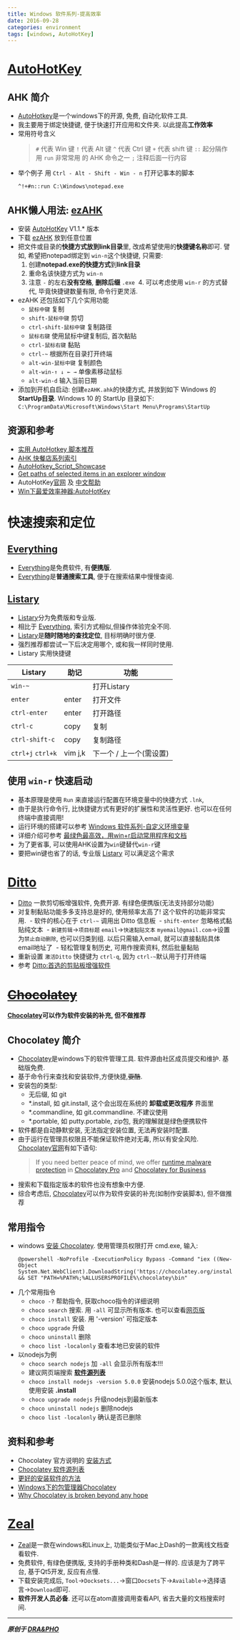 ```yaml
---
title: Windows 软件系列-提高效率
date: 2016-09-28
categories: environment
tags: [windows, AutoHotKey]
---
```


# [AutoHotKey][AutoHotKey]

## AHK 简介
- [AutoHotkey][AutoHotKey]是一个windows下的开源, 免费, 自动化软件工具. 
- 我主要用于绑定快捷键, 便于快速打开应用和文件夹. 以此提高**工作效率**
- 常用符号含义
  > `#` 代表 Win 键
  > `!` 代表 Alt 键
  > `^` 代表 Ctrl 键
  > `+` 代表 shift 键
  > `::` 起分隔作用
  > `run` 非常常用 的 AHK 命令之一
  > `;`  注释后面一行内容
- 举个例子
  用 `Ctrl - Alt - Shift - Win - n` 打开记事本的脚本
  ``` ahk
  ^!+#n::run C:\Windows\notepad.exe
  ```

## AHK懒人用法: [ezAHK](https://github.com/draapho/ezAHK)
- 安装 [AutoHotKey](https://autohotkey.com/download/) V1.1.\* 版本
- 下载 [ezAHK](https://github.com/draapho/ezAHK) 放到任意位置
- 把文件或目录的**快捷方式放到link目录**里, 改成希望使用的**快捷键名称**即可.
  譬如, 希望把notepad绑定到 `win-n`这个快捷键, 只需要:
  1. 创建**notepad.exe的快捷方式**到**link目录**
  2. 重命名该快捷方式为 `win-n`
  3. 注意 `-` 的左右**没有空格**, **删除后缀** `.exe`
  4. 可以考虑使用 `win-r` 的方式替代, 毕竟快捷键数量有限, 命令行更灵活.
- ezAHK 还包括如下几个实用功能
  - `鼠标中键` 复制
  - `shift-鼠标中键` 剪切
  - `ctrl-shift-鼠标中键` 复制路径
  - `鼠标右键` 使用鼠标中键复制后, 首次黏贴
  - `ctrl-鼠标右键` 黏贴
  - `ctrl-~` 根据所在目录打开终端
  - `alt-win-鼠标中键` 复制颜色
  - `alt-win-↑ ↓ ← →` 单像素移动鼠标
  - `alt-win-d` 输入当前日期
- 添加到开机自启动: 创建`ezAHK.ahk`的快捷方式, 并放到如下 Windows 的 **StartUp目录**.
  Windows 10 的 StartUp 目录如下:
  `C:\ProgramData\Microsoft\Windows\Start Menu\Programs\StartUp`


## 资源和参考
- [实用 AutoHotkey 脚本推荐](https://autohotkey.com/boards/viewtopic.php?t=4296)
- [AHK 快餐店系列索引](https://autohotkey.com/boards/viewtopic.php?t=4267)
- [AutoHotkey_Script_Showcase](https://autohotkey.com/docs/scripts/#AutoHotkey_Script_Showcase)
- [Get paths of selected items in an explorer window](https://autohotkey.com/board/topic/60985-get-paths-of-selected-items-in-an-explorer-window/)
- AutoHotKey[官网](https://autohotkey.com/) 及 [中文帮助](http://ahkcn.sourceforge.net/docs/AutoHotkey.htm)
- [Win下最爱效率神器:AutoHotKey](http://www.jeffjade.com/2016/03/11/2016-03-11-autohotkey/)



# 快速搜索和定位

## [Everything][Everything]
- [Everything][Everything]是免费软件, 有**便携版**.
- [Everything][Everything]是**普通搜索工具**, 便于在搜索结果中慢慢查阅.

## [Listary][Listary]
- [Listary][Listary]分为免费版和专业版.
- 相比于 [Everything][Everything], 索引方式相似,但操作体验完全不同.
- [Listary][Listary]是**随时随地的查找定位**, 目标明确时很方便. 
- 强烈推荐都尝试一下后决定用哪个, 或和我一样同时使用.
- Listary 实用快捷键

| Listary             | 助记                 | 功能                |
| --------------- | ------------------ | --------------------- |
| `win-~`         |                    |  打开Listary            |
| `enter`         | enter              |  打开文件                 |
| `ctrl-enter`    | enter              |  打开路径             |
| `ctrl-c`        | copy        | 复制       |
| `ctrl-shift-c`  | copy        | 复制路径       |
| `ctrl+j` `ctrl+k` | vim j,k           | 下一个 / 上一个(需设置) |

## 使用 `win-r` 快速启动
- 基本原理是使用 `Run` 来直接运行配置在环境变量中的快捷方式 `.lnk`, 
- 由于是执行命令行, 比快捷键方式有更好的扩展性和灵活性更好. 也可以在任何终端中直接调用!
- 运行环境的搭建可以参考 [Windows 软件系列-自定义环境变量](https://draapho.github.io/2016/10/09/1608-WinSoft-path/)
- 详细介绍可参考 [最绿色最高效，用win+r启动常用程序和文档](https://xbeta.info/win-run.htm#h-6)
- 为了更省事, 可以使用AHK设置为`win`键替代`win-r`键
- 要把win键也省了的话, 专业版 [Listary][Listary] 可以满足这个需求



# [Ditto][ditto]

- [Ditto][ditto] 一款剪切板增强软件, 免费开源. 有绿色便携版(无法支持部分功能)
- 对复制黏贴功能多多支持总是好的, 使用频率太高了! 这个软件的功能非常实用.
  - 软件的核心在于 `ctrl-~` 调用出 Ditto 信息板
  - `shift-enter` 忽略格式黏贴纯文本
  - `新建剪辑`->`项目标题` `email`->`快速黏贴文本` `myemail@gmail.com`->设置为`禁止自动删除`, 也可以归类到组. 以后只需输入email, 就可以直接黏贴具体email地址了
  - 轻松管理复制历史, 可用作搜索资料, 然后批量黏贴
- 重新设置 `激活Ditto` 快捷键为 `ctrl-q`, 因为 `ctrl-~`默认用于打开终端
- 参考 [Ditto:首选的剪贴板增强软件](https://xbeta.info/ditto.htm)



# ~~[Chocolatey][Chocolatey]~~

**[Chocolatey][Chocolatey]可以作为软件安装的补充, 但不做推荐** 

## Chocolatey 简介
-   [Chocolatey][Chocolatey]是windows下的软件管理工具. 软件源由社区成员提交和维护. 基础版免费.
-   基于命令行来查找和安装软件,方便快捷,~~耍酷~~.
-   安装包的类型:
    - 无后缀, 如 git
    - *.install, 如 git.install, 这个会出现在系统的 **卸载或更改程序** 界面里
    - *.commandline, 如 git.commandline. 不建议使用
    - *.portable, 如 putty.portable, zip包, 我的理解就是绿色便携软件
-   软件都是自动静默安装, 无法指定安装位置, 无法再安装时配置.
-   由于运行在管理员权限且不能保证软件绝对无毒, 所以有安全风险. [Chocolatey官网](https://chocolatey.org/about)有如下语句:
    > If you need better peace of mind, we offer [runtime malware protection](https://chocolatey.org/docs/features-virus-check) in [Chocolatey Pro](https://chocolatey.org/pricing) and [Chocolatey for Business](https://chocolatey.org/pricing)
-   搜索和下载指定版本的软件也没有想象中方便.
-   综合考虑后, [Chocolatey][Chocolatey]可以作为软件安装的补充(如制作安装脚本), 但不做推荐

## 常用指令
- windows [安装 Chocolatey](https://chocolatey.org/install). 使用管理员权限打开 cmd.exe, 输入:
  ``` shell
  @powershell -NoProfile -ExecutionPolicy Bypass -Command "iex ((New-Object System.Net.WebClient).DownloadString('https://chocolatey.org/install.ps1'))" && SET "PATH=%PATH%;%ALLUSERSPROFILE%\chocolatey\bin"
  ```
- 几个常用指令
  - `choco -?` 帮助指令, 获取choco指令的详细说明
  - `choco search` 搜索. 用 `-all` 可显示所有版本. 也可以查看[网页版](https://chocolatey.org/packages/)
  - `choco install` 安装. 用 '-version' 可指定版本
  - `choco upgrade` 升级
  - `choco uninstall` 删除
  - `choco list -localonly` 查看本地已安装的软件
- 以nodejs为例
  - `choco search nodejs` 加 `-all` 会显示所有版本!!! 
  - 建议网页端搜索 [**软件源列表**](https://chocolatey.org/packages/)
  - `choco install nodejs -version 5.0.0`  安装nodejs 5.0.0这个版本, 默认使用安装 **.install**
  - `choco upgrade nodejs`  升级nodejs到最新版本
  - `choco uninstall nodejs`  删除nodejs
  - `choco list -localonly` 确认是否已删除

## 资料和参考
- Chocolatey 官方说明的 [安装方式](https://chocolatey.org/install)
- [Chocolatey 软件源列表](https://chocolatey.org/packages/)
- [更好的安装软件的方法](http://ninghao.net/blog/2071)
- [Windows下的包管理器Chocolatey](http://www.jianshu.com/p/831aa4a280e7)
- [Why Chocolatey is broken beyond any hope](https://medium.com/@keivan/why-chocolatey-is-broken-beyond-any-hope-d1a4e33b3d23#.jzmj9o5cd)


# [Zeal][Zeal]

- [Zeal][Zeal]是一款在windows和Linux上, 功能类似于Mac上Dash的一款离线文档查看软件.
- 免费软件, 有绿色便携版, 支持的手册种类和Dash是一样的. 应该是为了跨平台, 基于Qt5开发, 反应有点慢.
- 下载安装完成后, `Tool`->`Docksets...`->窗口`Docsets`下->`Available`->选择语言->`Download`即可.
- **软件开发人员必备**. 还可以在atom直接调用查看API, 省去大量的文档搜索时间.


----------

***原创于 [DRA&PHO](https://draapho.github.io/)***



[AutoHotKey]: https://autohotkey.com/
[Everything]: https://www.voidtools.com/
[Listary]: http://www.listary.com/
[Chocolatey]: https://chocolatey.org/
[ditto]: http://ditto-cp.sourceforge.net/
[Zeal]: https://zealdocs.org/
